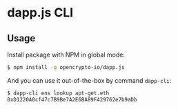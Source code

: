 # dapp.js CLI

## Usage

Install package with NPM in global mode:

```bash
$ npm install -g opencrypto-io/dapp.js
```

And you can use it out-of-the-box by command `dapp-cli`:
```bash
$ dapp-cli ens lookup apt-get.eth
0xD1220A0cf47c7B9Be7A2E6BA89F429762e7b9aDb
```

